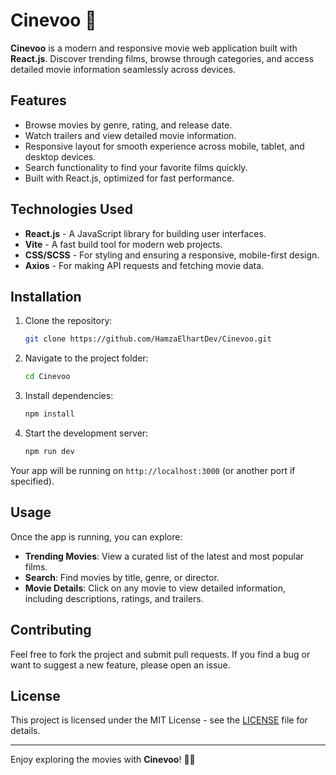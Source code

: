 # Cinevoo 🎥

**Cinevoo** is a modern and responsive movie web application built with **React.js**. Discover trending films, browse through categories, and access detailed movie information seamlessly across devices. 

## Features
- Browse movies by genre, rating, and release date.
- Watch trailers and view detailed movie information.
- Responsive layout for smooth experience across mobile, tablet, and desktop devices.
- Search functionality to find your favorite films quickly.
- Built with React.js, optimized for fast performance.

## Technologies Used
- **React.js** - A JavaScript library for building user interfaces.
- **Vite** - A fast build tool for modern web projects.
- **CSS/SCSS** - For styling and ensuring a responsive, mobile-first design.
- **Axios** - For making API requests and fetching movie data.

## Installation

1. Clone the repository:
    ```bash
    git clone https://github.com/HamzaElhartDev/Cinevoo.git
    ```

2. Navigate to the project folder:
    ```bash
    cd Cinevoo
    ```

3. Install dependencies:
    ```bash
    npm install
    ```

4. Start the development server:
    ```bash
    npm run dev
    ```

Your app will be running on `http://localhost:3000` (or another port if specified).

## Usage

Once the app is running, you can explore:
- **Trending Movies**: View a curated list of the latest and most popular films.
- **Search**: Find movies by title, genre, or director.
- **Movie Details**: Click on any movie to view detailed information, including descriptions, ratings, and trailers.

## Contributing
Feel free to fork the project and submit pull requests. If you find a bug or want to suggest a new feature, please open an issue.

## License
This project is licensed under the MIT License - see the [LICENSE](LICENSE) file for details.

---

Enjoy exploring the movies with **Cinevoo**! 🍿✨

